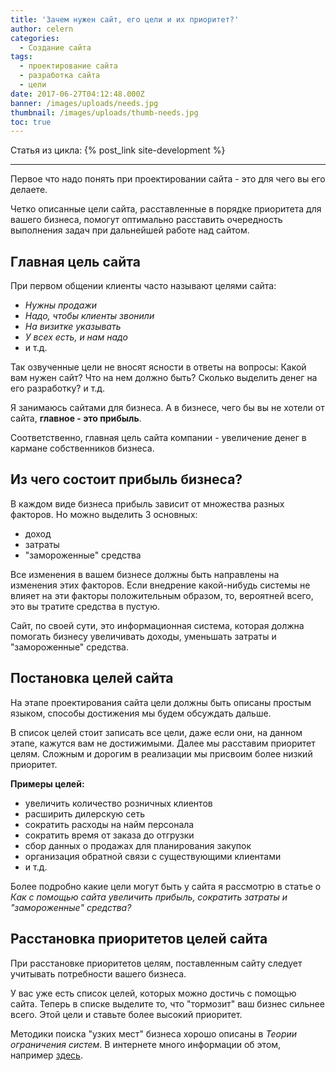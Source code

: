 ```yaml
---
title: 'Зачем нужен сайт, его цели и их приоритет?'
author: celern
categories:
  - Создание сайта
tags:
  - проектирование сайта
  - разработка сайта
  - цели
date: 2017-06-27T04:12:48.000Z
banner: /images/uploads/needs.jpg
thumbnail: /images/uploads/thumb-needs.jpg
toc: true
---
```

Статья из цикла: {% post_link site-development %}
***

Первое что надо понять при проектировании сайта - это для чего вы его делаете.

Четко описанные цели сайта, расставленные в порядке приоритета для вашего бизнеса, помогут оптимально расставить очередность выполнения задач при дальнейшей работе над сайтом.
<!-- more -->

## Главная цель сайта

При первом общении клиенты часто называют целями сайта:

* *Нужны продажи*
* *Надо, чтобы клиенты звонили*
* *На визитке указывать*
* *У всех есть, и нам надо*
* и т.д.

Так озвученные цели не вносят ясности в ответы на вопросы: Какой вам нужен сайт? Что на нем должно быть? Сколько выделить денег на его разработку? и т.д.

Я занимаюсь сайтами для бизнеса. А в бизнесе, чего бы вы не хотели от сайта, **главное - это прибыль**. 

Соответственно, главная цель сайта компании - увеличение денег в кармане собственников бизнеса. 

## Из чего состоит прибыль бизнеса?

В каждом виде бизнеса прибыль зависит от множества разных факторов. Но можно выделить 3 основных:

* доход
* затраты
* "замороженные" средства

Все изменения в вашем бизнесе должны быть направлены на изменения этих факторов. Если внедрение какой-нибудь системы не влияет на эти факторы положительным образом, то, вероятней всего, это вы тратите средства в пустую. 

Сайт, по своей сути, это информационная система, которая должна помогать бизнесу увеличивать доходы, уменьшать затраты и "замороженные" средства.

## Постановка целей сайта

На этапе проектирования сайта цели должны быть описаны простым языком, способы достижения мы будем обсуждать дальше.

В список целей стоит записать все цели, даже если они, на данном этапе, кажутся вам не достижимыми. Далее мы расставим приоритет целям. Сложным и дорогим в реализации мы присвоим более низкий приоритет.

**Примеры целей:**

* увеличить количество розничных клиентов
* расширить дилерскую сеть
* сократить расходы на найм персонала
* сократить время от заказа до отгрузки
* сбор данных о продажах для планирования закупок
* организация обратной связи с существующими клиентами
* и т.д.

Более подробно какие цели могут быть у сайта я рассмотрю в статье о *Как с помощью сайта увеличить прибыль, сократить затраты и "замороженные" средства?*

## Расстановка приоритетов целей сайта

При расстановке приоритетов целям, поставленным сайту следует учитывать потребности вашего бизнеса.

У вас уже есть список целей, которых можно достичь с помощью сайта. Теперь в списке выделите то, что "тормозит" ваш бизнес сильнее всего. Этой цели и ставьте более высокий приоритет.

Методики поиска "узких мест" бизнеса хорошо описаны в *Теории ограничения систем*. В интернете много информации об этом, например [здесь](https://www.u-b-s.ru/teoriya-ogranichenij).









